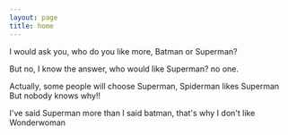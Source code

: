 ```yaml
---
layout: page
title: home
---
```


I would ask you, who do you like more, Batman or Superman?

But no, I know the answer, who would like Superman? no one.

Actually, some people will choose Superman, Spiderman likes Superman But nobody knows why!!

I've said Superman more than I said batman, that's why I don't like Wonderwoman

